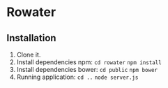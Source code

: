 # Rowater

## Installation
1. Clone it.
2. Install dependencies npm: 
    `cd rowater`
    `npm install`
3. Install dependencies bower: 
    `cd public`
    `npm bower`   
4. Running application: 
    `cd ..`
    `node server.js`
